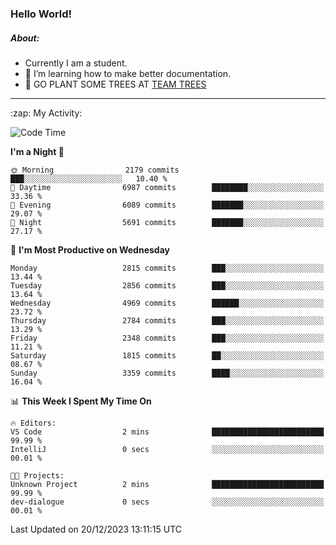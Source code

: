 ### Hello World!

##### About:
- Currently I am a student.
- 🌱 I’m learning how to make better documentation.
- 🌱 GO PLANT SOME TREES AT [TEAM TREES](https://teamtrees.org/)

---
  <summary>:zap: My Activity:</summary>
  
<!--START_SECTION:waka-->
![Code Time](http://img.shields.io/badge/Code%20Time-1%2C267%20hrs%2050%20mins-blue)

**I'm a Night 🦉** 

```text
🌞 Morning                2179 commits        ███░░░░░░░░░░░░░░░░░░░░░░   10.40 % 
🌆 Daytime                6987 commits        ████████░░░░░░░░░░░░░░░░░   33.36 % 
🌃 Evening                6089 commits        ███████░░░░░░░░░░░░░░░░░░   29.07 % 
🌙 Night                  5691 commits        ███████░░░░░░░░░░░░░░░░░░   27.17 % 
```
📅 **I'm Most Productive on Wednesday** 

```text
Monday                   2815 commits        ███░░░░░░░░░░░░░░░░░░░░░░   13.44 % 
Tuesday                  2856 commits        ███░░░░░░░░░░░░░░░░░░░░░░   13.64 % 
Wednesday                4969 commits        ██████░░░░░░░░░░░░░░░░░░░   23.72 % 
Thursday                 2784 commits        ███░░░░░░░░░░░░░░░░░░░░░░   13.29 % 
Friday                   2348 commits        ███░░░░░░░░░░░░░░░░░░░░░░   11.21 % 
Saturday                 1815 commits        ██░░░░░░░░░░░░░░░░░░░░░░░   08.67 % 
Sunday                   3359 commits        ████░░░░░░░░░░░░░░░░░░░░░   16.04 % 
```


📊 **This Week I Spent My Time On** 

```text
🔥 Editors: 
VS Code                  2 mins              █████████████████████████   99.99 % 
IntelliJ                 0 secs              ░░░░░░░░░░░░░░░░░░░░░░░░░   00.01 % 

🐱‍💻 Projects: 
Unknown Project          2 mins              █████████████████████████   99.99 % 
dev-dialogue             0 secs              ░░░░░░░░░░░░░░░░░░░░░░░░░   00.01 % 
```


 Last Updated on 20/12/2023 13:11:15 UTC
<!--END_SECTION:waka-->
